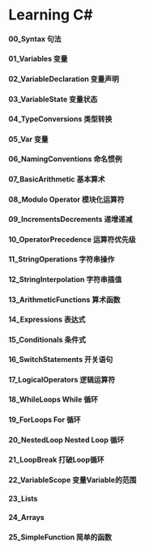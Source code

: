 # Learning C#
#### 00_Syntax 句法
#### 01_Variables 变量
#### 02_VariableDeclaration 变量声明
#### 03_VariableState 变量状态
#### 04_TypeConversions 类型转换
#### 05_Var 变量
#### 06_NamingConventions 命名惯例
#### 07_BasicArithmetic 基本算术
#### 08_Modulo Operator 模块化运算符
#### 09_IncrementsDecrements 递增递减
#### 10_OperatorPrecedence 运算符优先级
#### 11_StringOperations 字符串操作
#### 12_StringInterpolation 字符串插值
#### 13_ArithmeticFunctions 算术函数
#### 14_Expressions 表达式
#### 15_Conditionals 条件式
#### 16_SwitchStatements 开关语句
#### 17_LogicalOperators 逻辑运算符
#### 18_WhileLoops While 循环
#### 19_ForLoops For 循环
#### 20_NestedLoop Nested Loop 循环
#### 21_LoopBreak 打破Loop循环
#### 22_VariableScope 变量Variable的范围
#### 23_Lists
#### 24_Arrays
#### 25_SimpleFunction 简单的函数
####
